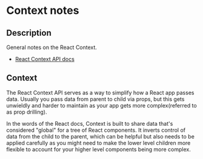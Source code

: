 # Context notes

## Description

General notes on the React Context.

- [React Context API docs](https://reactjs.org/docs/context.html)

## Context

The React Context API serves as a way to simplify how a React app passes data. Usually you pass data from parent to child via props, but this gets unwieldly and harder to maintain as your app gets more complex(referred to as prop drilling).

In the words of the React docs, Context is built to share data that's considered "global" for a tree of React components. It inverts control of data from the child to the parent, which can be helpful but also needs to be applied carefully as you might need to make the lower level children more flexible to account for your higher level components being more complex.